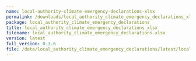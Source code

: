 ```yaml
---
name: local-authority-climate-emergency-declarations-xlsx
permalink: /downloads/local_authority_climate_emergency_declarations_xlsx/latest
package: local_authority_climate_emergency_declarations
title: local_authority_climate_emergency_declarations_xlsx
filename: local_authority_climate_emergency_declarations.xlsx
version: latest
full_version: 0.3.6
file: /data/local_authority_climate_emergency_declarations/latest/local_authority_climate_emergency_declarations.xlsx
---
```


